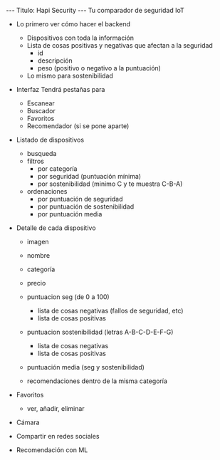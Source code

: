 
--- Titulo: Hapi Security ---
Tu comparador de seguridad IoT


- Lo primero ver cómo hacer el backend 
    - Dispositivos con toda la información
    - Lista de cosas positivas y negativas que afectan a la seguridad
        - id
        - descripción
        - peso (positivo o negativo a la puntuación)
    - Lo mismo para sostenibilidad


- Interfaz
Tendrá pestañas para
    - Escanear
    - Buscador
    - Favoritos
    - Recomendador (si se pone aparte)


- Listado de dispositivos
    - busqueda 
    - filtros
        - por categoría
        - por seguridad (puntuación mínima)
        - por sostenibilidad (minimo C y te muestra C-B-A)
    - ordenaciones
        - por puntuación de seguridad
        - por puntuación de sostenibilidad
        - por puntuación media


- Detalle de cada dispositivo
    - imagen
    - nombre
    - categoría
    - precio
    - puntuacion seg (de 0 a 100)
        - lista de cosas negativas (fallos de seguridad, etc)
        - lista de cosas positivas
    - puntuacion sostenibilidad (letras A-B-C-D-E-F-G)
        - lista de cosas negativas
        - lista de cosas positivas
    - puntuación media (seg y sostenibilidad)

    - recomendaciones dentro de la misma categoría


- Favoritos
    - ver, añadir, eliminar

- Cámara

- Compartir en redes sociales

- Recomendación con ML